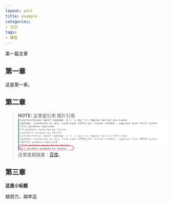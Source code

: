 ```yaml
--- 
layout: post 
title: example
categories:
- 日记
tags:
- 模版
---
```


第一篇文章

## 第一章
这是第一章。

## 第二章
> **NOTE:**
> 这里是引用
> 图片引用
![](/media/pic2014/0201-2.png)
>这里是超链接：[百度](http://weibo.com/anqiangirl/)。



## 第三章

**这是小标题**

越努力，越幸运

